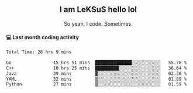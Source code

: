 <h2 align="center">I am LeKSuS hello lol</h2>
<p align="center">So yeah, I code. Sometimes.</p>

#### :computer: Last month coding activity
<!--START_SECTION:waka-->

```txt
Total Time: 28 hrs 9 mins

Go                15 hrs 51 mins  ██████████████░░░░░░░░░░░   55.78 %
C++               10 hrs 25 mins  █████████░░░░░░░░░░░░░░░░   36.64 %
Java              39 mins         ▓░░░░░░░░░░░░░░░░░░░░░░░░   02.30 %
YAML              32 mins         ▒░░░░░░░░░░░░░░░░░░░░░░░░   01.89 %
Python            27 mins         ▒░░░░░░░░░░░░░░░░░░░░░░░░   01.59 %
```

<!--END_SECTION:waka-->
